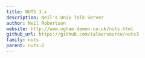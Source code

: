 ```yaml
---
title: NUTS 3.x
description: Neil's Unix Talk Server
author: Neil Robertson
website: http://www.ogham.demon.co.uk/nuts.html
github_url: https://github.com/talkersource/nuts3
family: nuts
parent: nuts-2
---
```

